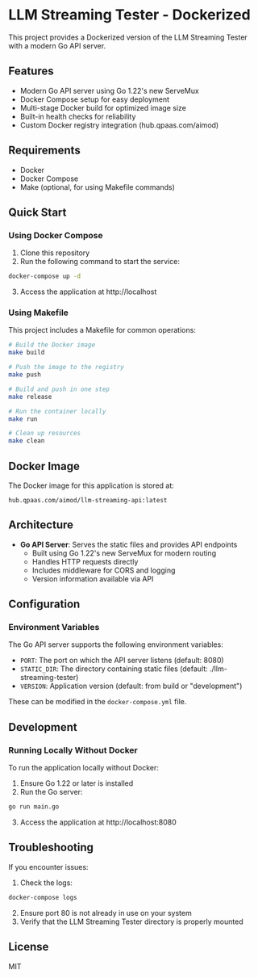 # LLM Streaming Tester - Dockerized

This project provides a Dockerized version of the LLM Streaming Tester with a modern Go API server.

## Features

- Modern Go API server using Go 1.22's new ServeMux
- Docker Compose setup for easy deployment
- Multi-stage Docker build for optimized image size
- Built-in health checks for reliability
- Custom Docker registry integration (hub.qpaas.com/aimod)

## Requirements

- Docker
- Docker Compose
- Make (optional, for using Makefile commands)

## Quick Start

### Using Docker Compose

1. Clone this repository
2. Run the following command to start the service:

```sh
docker-compose up -d
```

3. Access the application at http://localhost

### Using Makefile

This project includes a Makefile for common operations:

```sh
# Build the Docker image
make build

# Push the image to the registry
make push

# Build and push in one step
make release

# Run the container locally
make run

# Clean up resources
make clean
```

## Docker Image

The Docker image for this application is stored at:

```
hub.qpaas.com/aimod/llm-streaming-api:latest
```

## Architecture

- **Go API Server**: Serves the static files and provides API endpoints
  - Built using Go 1.22's new ServeMux for modern routing
  - Handles HTTP requests directly
  - Includes middleware for CORS and logging
  - Version information available via API

## Configuration

### Environment Variables

The Go API server supports the following environment variables:

- `PORT`: The port on which the API server listens (default: 8080)
- `STATIC_DIR`: The directory containing static files (default: ./llm-streaming-tester)
- `VERSION`: Application version (default: from build or "development")

These can be modified in the `docker-compose.yml` file.

## Development

### Running Locally Without Docker

To run the application locally without Docker:

1. Ensure Go 1.22 or later is installed
2. Run the Go server:

```sh
go run main.go
```

3. Access the application at http://localhost:8080

## Troubleshooting

If you encounter issues:

1. Check the logs:

```sh
docker-compose logs
```

2. Ensure port 80 is not already in use on your system
3. Verify that the LLM Streaming Tester directory is properly mounted

## License

MIT 